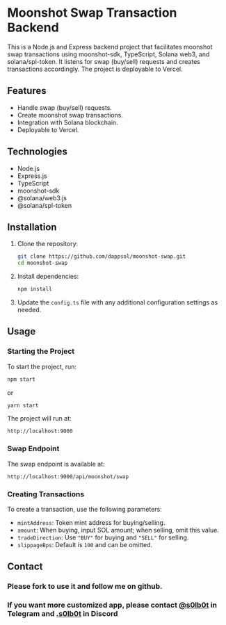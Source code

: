 # Moonshot Swap Transaction Backend

This is a Node.js and Express backend project that facilitates moonshot swap transactions using moonshot-sdk, TypeScript, Solana web3, and solana/spl-token. It listens for swap (buy/sell) requests and creates transactions accordingly. The project is deployable to Vercel.

## Features
- Handle swap (buy/sell) requests.
- Create moonshot swap transactions.
- Integration with Solana blockchain.
- Deployable to Vercel.

## Technologies
- Node.js
- Express.js
- TypeScript
- moonshot-sdk
- @solana/web3.js
- @solana/spl-token

## Installation
1. Clone the repository:
   ```bash
   git clone https://github.com/dappsol/moonshot-swap.git
   cd moonshot-swap
   ```

2. Install dependencies:
   ```bash
   npm install
   ```

3. Update the `config.ts` file with any additional configuration settings as needed.

## Usage

### Starting the Project
To start the project, run:
```bash
npm start
```
or
```bash
yarn start
```

The project will run at:
```
http://localhost:9000
```

### Swap Endpoint
The swap endpoint is available at:
```
http://localhost:9000/api/moonshot/swap
```

### Creating Transactions
To create a transaction, use the following parameters:

- `mintAddress`: Token mint address for buying/selling.
- `amount`: When buying, input SOL amount; when selling, omit this value.
- `tradeDirection`: Use `"BUY"` for buying and `"SELL"` for selling.
- `slippageBps`: Default is `100` and can be omitted.

## Contact

### Please fork to use it and follow me on github.

### If you want more customized app, please contact [@s0lb0t](https://t.me/s0lb0t) in Telegram and [.s0lb0t](https://discordapp.com/users/1074553493974691840) in Discord
